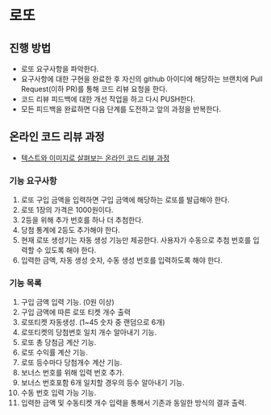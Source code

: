 # 로또
## 진행 방법
* 로또 요구사항을 파악한다.
* 요구사항에 대한 구현을 완료한 후 자신의 github 아이디에 해당하는 브랜치에 Pull Request(이하 PR)를 통해 코드 리뷰 요청을 한다.
* 코드 리뷰 피드백에 대한 개선 작업을 하고 다시 PUSH한다.
* 모든 피드백을 완료하면 다음 단계를 도전하고 앞의 과정을 반복한다.

## 온라인 코드 리뷰 과정
* [텍스트와 이미지로 살펴보는 온라인 코드 리뷰 과정](https://github.com/next-step/nextstep-docs/tree/master/codereview)

### 기능 요구사항

1. 로또 구입 금액을 입력하면 구입 금액에 해당하는 로또를 발급해야 한다.
2. 로또 1장의 가격은 1000원이다.
3. 2등을 위해 추가 번호를 하나 더 추첨한다.
4. 당첨 통계에 2등도 추가해야 한다.
5. 현재 로또 생성기는 자동 생성 기능만 제공한다. 사용자가 수동으로 추첨 번호를 입력할 수 있도록 해야 한다.
6. 입력한 금액, 자동 생성 숫자, 수동 생성 번호를 입력하도록 해야 한다.

### 기능 목록

1. 구입 금액 입력 기능. (0원 이상)
2. 구입 금액에 따른 로또 티켓 개수 출력
3. 로또티켓 자동생성. (1~45 숫자 중 랜덤으로 6개)
4. 로또티켓의 당첨번호 일치 개수 알아내기 기능.
5. 로또 총 당첨금 계산 기능.
6. 로또 수익률 계산 기능.
7. 로또 등수마다 당첨개수 계산 기능.
8. 보너스 번호를 위해 입력 번호 추가.
9. 보너스 번호포함 6개 일치할 경우의 등수 알아내기 기능.
10. 수동 번호 입력 가능 기능.
11. 입력한 금액 및 수동티켓 개수 입력을 통해서 기존과 동일한 방식의 결과 출력.
